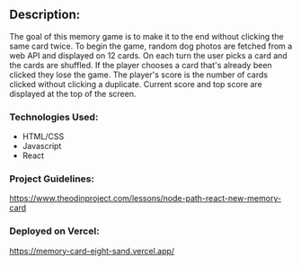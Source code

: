 ## Description:
The goal of this memory game is to make it to the end without clicking the same card twice. To begin the game, random dog photos are fetched from a web API and displayed on 12 cards. On each turn the user picks a card and the cards are shuffled. If the player chooses a card that's already been clicked they lose the game. The player's score is the number of cards clicked without clicking a duplicate. Current score and top score are displayed at the top of the screen. 

### Technologies Used:
* HTML/CSS
* Javascript
* React

### Project Guidelines:

https://www.theodinproject.com/lessons/node-path-react-new-memory-card

### Deployed on Vercel:

https://memory-card-eight-sand.vercel.app/